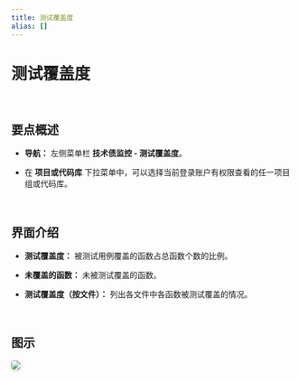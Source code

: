 ```yaml
---
title: 测试覆盖度
alias: []
---
```


# 测试覆盖度

<br />

## 要点概述

-   **导航：** 左侧菜单栏 **技术债监控 - 测试覆盖度**。

-   在 **项目或代码库** 下拉菜单中，可以选择当前登录账户有权限查看的任一项目组或代码库。

<br />

## 界面介绍

-   **测试覆盖度：** 被测试用例覆盖的函数占总函数个数的比例。

-   **未覆盖的函数：** 未被测试覆盖的函数。

-   **测试覆盖度（按文件）：** 列出各文件中各函数被测试覆盖的情况。

<br />

## 图示

<img style="border-radius: 0.3125em;
    box-shadow: 0 2px 4px 0 rgba(34,36,38,.12),0 2px 10px 0 rgba(34,36,38,.08);" src="https://release-notes.oss-cn-zhangjiakou.aliyuncs.com/img/TestCoverage.png" />
